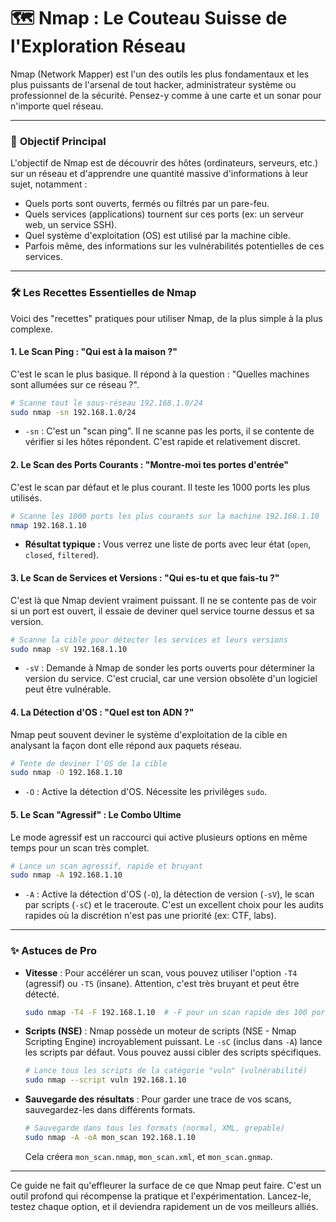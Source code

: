 # 🗺️ Nmap : Le Couteau Suisse de l'Exploration Réseau

Nmap (Network Mapper) est l'un des outils les plus fondamentaux et les plus puissants de l'arsenal de tout hacker, administrateur système ou professionnel de la sécurité. Pensez-y comme à une carte et un sonar pour n'importe quel réseau.

---

### 🎯 **Objectif Principal**

L'objectif de Nmap est de découvrir des hôtes (ordinateurs, serveurs, etc.) sur un réseau et d'apprendre une quantité massive d'informations à leur sujet, notamment :

*   Quels ports sont ouverts, fermés ou filtrés par un pare-feu.
*   Quels services (applications) tournent sur ces ports (ex: un serveur web, un service SSH).
*   Quel système d'exploitation (OS) est utilisé par la machine cible.
*   Parfois même, des informations sur les vulnérabilités potentielles de ces services.

---

### 🛠️ **Les Recettes Essentielles de Nmap**

Voici des "recettes" pratiques pour utiliser Nmap, de la plus simple à la plus complexe.

#### 1. Le Scan Ping : "Qui est à la maison ?"

C'est le scan le plus basique. Il répond à la question : "Quelles machines sont allumées sur ce réseau ?".

```bash
# Scanne tout le sous-réseau 192.168.1.0/24
sudo nmap -sn 192.168.1.0/24
```

*   `-sn` : C'est un "scan ping". Il ne scanne pas les ports, il se contente de vérifier si les hôtes répondent. C'est rapide et relativement discret.

#### 2. Le Scan des Ports Courants : "Montre-moi tes portes d'entrée"

C'est le scan par défaut et le plus courant. Il teste les 1000 ports les plus utilisés.

```bash
# Scanne les 1000 ports les plus courants sur la machine 192.168.1.10
nmap 192.168.1.10
```

*   **Résultat typique :** Vous verrez une liste de ports avec leur état (`open`, `closed`, `filtered`).

#### 3. Le Scan de Services et Versions : "Qui es-tu et que fais-tu ?"

C'est là que Nmap devient vraiment puissant. Il ne se contente pas de voir si un port est ouvert, il essaie de deviner quel service tourne dessus et sa version.

```bash
# Scanne la cible pour détecter les services et leurs versions
sudo nmap -sV 192.168.1.10
```

*   `-sV` : Demande à Nmap de sonder les ports ouverts pour déterminer la version du service. C'est crucial, car une version obsolète d'un logiciel peut être vulnérable.

#### 4. La Détection d'OS : "Quel est ton ADN ?"

Nmap peut souvent deviner le système d'exploitation de la cible en analysant la façon dont elle répond aux paquets réseau.

```bash
# Tente de deviner l'OS de la cible
sudo nmap -O 192.168.1.10
```

*   `-O` : Active la détection d'OS. Nécessite les privilèges `sudo`.

#### 5. Le Scan "Agressif" : Le Combo Ultime

Le mode agressif est un raccourci qui active plusieurs options en même temps pour un scan très complet.

```bash
# Lance un scan agressif, rapide et bruyant
sudo nmap -A 192.168.1.10
```

*   `-A` : Active la détection d'OS (`-O`), la détection de version (`-sV`), le scan par scripts (`-sC`) et le traceroute. C'est un excellent choix pour les audits rapides où la discrétion n'est pas une priorité (ex: CTF, labs).

---

### ✨ **Astuces de Pro**

*   **Vitesse** : Pour accélérer un scan, vous pouvez utiliser l'option `-T4` (agressif) ou `-T5` (insane). Attention, c'est très bruyant et peut être détecté.
    ```bash
    sudo nmap -T4 -F 192.168.1.10  # -F pour un scan rapide des 100 ports les plus courants
    ```

*   **Scripts (NSE)** : Nmap possède un moteur de scripts (NSE - Nmap Scripting Engine) incroyablement puissant. Le `-sC` (inclus dans `-A`) lance les scripts par défaut. Vous pouvez aussi cibler des scripts spécifiques.
    ```bash
    # Lance tous les scripts de la catégorie "vuln" (vulnérabilité)
    sudo nmap --script vuln 192.168.1.10
    ```

*   **Sauvegarde des résultats** : Pour garder une trace de vos scans, sauvegardez-les dans différents formats.
    ```bash
    # Sauvegarde dans tous les formats (normal, XML, grepable)
    sudo nmap -A -oA mon_scan 192.168.1.10
    ```
    Cela créera `mon_scan.nmap`, `mon_scan.xml`, et `mon_scan.gnmap`.

---

Ce guide ne fait qu'effleurer la surface de ce que Nmap peut faire. C'est un outil profond qui récompense la pratique et l'expérimentation. Lancez-le, testez chaque option, et il deviendra rapidement un de vos meilleurs alliés.
